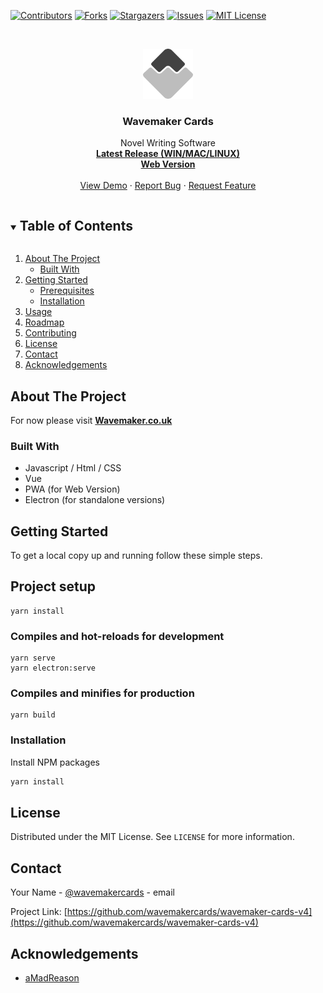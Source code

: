 <!--
*** Thanks for checking out the Best-README-Template. If you have a suggestion
*** that would make this better, please fork the repo and create a pull request
*** or simply open an issue with the tag "enhancement".
*** Thanks again! Now go create something AMAZING! :D
***
***
***
*** To avoid retyping too much info. Do a search and replace for the following:
*** wavemakercards, wavemaker-cards, wavemakercards, email, Wavemaker Cards, Novel Writing Software
-->



<!-- PROJECT SHIELDS -->
<!--
*** I'm using markdown "reference style" links for readability.
*** Reference links are enclosed in brackets [ ] instead of parentheses ( ).
*** See the bottom of this document for the declaration of the reference variables
*** for contributors-url, forks-url, etc. This is an optional, concise syntax you may use.
*** https://www.markdownguide.org/basic-syntax/#reference-style-links
-->
[![Contributors][contributors-shield]][contributors-url]
[![Forks][forks-shield]][forks-url]
[![Stargazers][stars-shield]][stars-url]
[![Issues][issues-shield]][issues-url]
[![MIT License][license-shield]][license-url]




<!-- PROJECT LOGO -->
<br />
<p align="center">
  <a href="https://github.com/wavemakercards/wavemaker-cards">
    <img src="src/assets/logo.png" alt="Logo" width="80" height="80">
  </a>

  <h3 align="center">Wavemaker Cards</h3>

  <p align="center">
    Novel Writing Software
    <br />
    <a href="https://github.com/wavemakercards/wavemaker-cards/releases"><strong>Latest Release (WIN/MAC/LINUX)</strong></a>
<br/>
<a href="https://wavemakercards.com"><strong>Web Version</strong></a>
    <br />
    <br />
    <a href="https://github.com/wavemakercards/wavemaker-cards">View Demo</a>
    ·
    <a href="https://github.com/wavemakercards/wavemaker-cards/issues">Report Bug</a>
    ·
    <a href="https://github.com/wavemakercards/wavemaker-cards/issues">Request Feature</a>
  </p>
</p>



<!-- TABLE OF CONTENTS -->
<details open="open">
  <summary><h2 style="display: inline-block">Table of Contents</h2></summary>
  <ol>
    <li>
      <a href="#about-the-project">About The Project</a>
      <ul>
        <li><a href="#built-with">Built With</a></li>
      </ul>
    </li>
    <li>
      <a href="#getting-started">Getting Started</a>
      <ul>
        <li><a href="#prerequisites">Prerequisites</a></li>
        <li><a href="#installation">Installation</a></li>
      </ul>
    </li>
    <li><a href="#usage">Usage</a></li>
    <li><a href="#roadmap">Roadmap</a></li>
    <li><a href="#contributing">Contributing</a></li>
    <li><a href="#license">License</a></li>
    <li><a href="#contact">Contact</a></li>
    <li><a href="#acknowledgements">Acknowledgements</a></li>
  </ol>
</details>



<!-- ABOUT THE PROJECT -->
## About The Project

For now please visit 
<a href="https://wavemaker.co.uk"><strong>Wavemaker.co.uk</strong></a>


### Built With


* Javascript / Html / CSS
* Vue
* PWA (for Web Version)
* Electron (for standalone versions)



<!-- GETTING STARTED -->
## Getting Started

To get a local copy up and running follow these simple steps.

## Project setup
```
yarn install
```

### Compiles and hot-reloads for development
```
yarn serve
yarn electron:serve
```

### Compiles and minifies for production
```
yarn build

```

### Installation

Install NPM packages
   ```sh
   yarn install
   ```




<!-- LICENSE -->
## License

Distributed under the MIT License. See `LICENSE` for more information.



<!-- CONTACT -->
## Contact

Your Name - [@wavemakercards](https://twitter.com/wavemakercards) - email

Project Link: [https://github.com/wavemakercards/wavemaker-cards-v4](https://github.com/wavemakercards/wavemaker-cards-v4)



<!-- ACKNOWLEDGEMENTS -->
## Acknowledgements

* [aMadReason](https://github.com/aMadReason)






<!-- MARKDOWN LINKS & IMAGES -->
<!-- https://www.markdownguide.org/basic-syntax/#reference-style-links -->
[contributors-shield]: https://img.shields.io/github/contributors/wavemakercards/wavemaker-cards.svg?style=for-the-badge
[contributors-url]: https://github.com/wavemakercards/wavemaker-cards/graphs/contributors
[forks-shield]: https://img.shields.io/github/forks/wavemakercards/wavemaker-cards.svg?style=for-the-badge
[forks-url]: https://github.com/wavemakercards/wavemaker-cards/network/members
[stars-shield]: https://img.shields.io/github/stars/wavemakercards/wavemaker-cards.svg?style=for-the-badge
[stars-url]: https://github.com/wavemakercards/wavemaker-cards/stargazers
[issues-shield]: https://img.shields.io/github/issues/wavemakercards/wavemaker-cards.svg?style=for-the-badge
[issues-url]: https://github.com/wavemakercards/wavemaker-cards/issues
[license-shield]: https://img.shields.io/github/license/wavemakercards/wavemaker-cards.svg?style=for-the-badge
[license-url]: https://github.com/wavemakercards/wavemaker-cards/blob/master/LICENSE.txt
[linkedin-shield]: https://img.shields.io/badge/-LinkedIn-black.svg?style=for-the-badge&logo=linkedin&colorB=555
[linkedin-url]: https://linkedin.com/in/wavemakercards